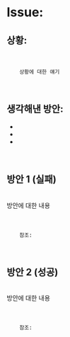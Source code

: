 <!-- 
author: Dailyscat
purpose: issue arrange
rules:
 (1) 헤더와 문단사이 
    <br/>
    <br/>
 (2) 코드가 작성되는 부분은 >로 정리
 (3) 참조는 해당 내용 바로 아래 
    <br/>
    <br/>
 (4) 명령어는 bold
 (5) 방안은 ## 안의 과정은 ###
-->

# Issue: 

## 상황:
<br/>

        상황에 대한 얘기
<br/>

## 생각해낸 방안:
+
+
+
<br/>

## 방안 1 (실패)
<br/>
  방안에 대한 내용
<br/>
<br/>
<br/>

        참조:
        
<br/>

## 방안 2 (성공)
<br/>
  방안에 대한 내용
<br/>
<br/>
<br/>

        참조:

<br/>

